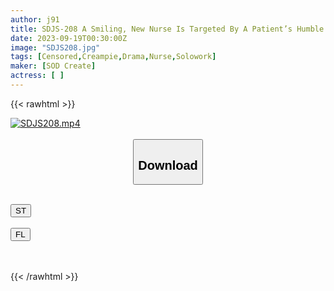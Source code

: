 ```yaml
---
author: j91
title: SDJS-208 A Smiling, New Nurse Is Targeted By A Patient’s Humble Son… Her Distorted Love Escalates, And She Is R***d Endlessly By A Stalker Who Repeatedly Secretly Films And Restrains Her, Making Her Creampie Over And Over Again Haru Shibasaki
date: 2023-09-19T00:30:00Z
image: "SDJS208.jpg"
tags: [Censored,Creampie,Drama,Nurse,Solowork]
maker: [SOD Create]
actress: [ ]
---
```



{{< rawhtml >}}

<div class="video" data-videoid="pxZA8gw88VHrMzA">
    <a href="javascript:;">
        <img src="https://my.j91.asia/posts/SDJS208/SDJS208.jpg" width="WIDTH" height="HEIGHT" alt="SDJS208.mp4" loading="lazy">
    </a>
</div>

<script type="text/javascript" src="https://j91.asia/asset/on-demand-st.js"></script>

<br>
  <link rel="stylesheet" href="https://j91.asia/asset/bs5.css">
  
  <center>
  <button class="btn btn-primary" type="button" data-bs-toggle="collapse" data-bs-target=".multi-collapse" aria-expanded="false" aria-controls="multiCollapseExample1 multiCollapseExample2"><h2>Download</h2></button></center>
</p>
<div class="row">
  <div class="col">
    <div class="collapse multi-collapse" id="multiCollapseExample1">
      <div class="card card-body">
	      	      <br>
<div class="buttons">  
<a href="https://streamtape.to/v/pxZA8gw88VHrMzA"><button class="btn-hover color-3"><i class="fa fa-download"></i> ST</button></a></div>
    </div>
  </div>
</div>
  <div class="col">
    <div class="collapse multi-collapse" id="multiCollapseExample2">
      <div class="card card-body">
	      <br>
<div class="buttons">
    <a href="https://filelions.online/f/ah5kvvvfdxfp"><button class="btn-hover color-9"><i class="fa fa-download"></i> FL</button></a></div>
<br><br>
      </div>
    </div>
  </div>
</div>

{{< /rawhtml >}}
